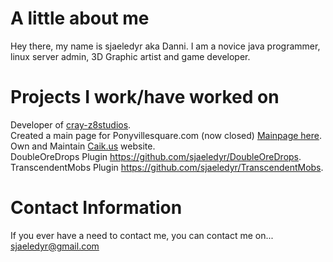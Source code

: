 # A little about me

Hey there, my name is sjaeledyr aka Danni. I am a novice java programmer, linux server admin, 3D Graphic artist and game developer.

# Projects I work/have worked on

Developer of [cray-z8studios](http://cray-z8studios.github.io).                                                                          
Created a main page for Ponyvillesquare.com (now closed) [Mainpage here](https://github.com/mys7icfox/pvs_mainpage/).                     
Own and Maintain [Caik.us](http://caik.us/) website.  
DoubleOreDrops Plugin https://github.com/sjaeledyr/DoubleOreDrops.  
TranscendentMobs Plugin https://github.com/sjaeledyr/TranscendentMobs.  

# Contact Information

If you ever have a need to contact me, you can contact me on...
sjaeledyr@gmail.com

